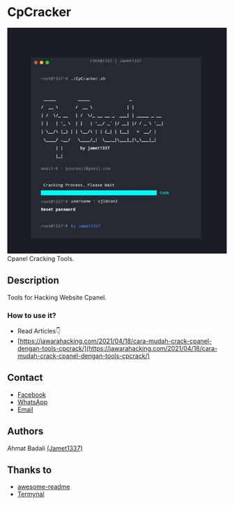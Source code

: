 # CpCracker
<img src="https://raw.githubusercontent.com/jamet1337/CpCracker/master/images/Screenshot_20210417-124730.png"></img>
Cpanel Cracking Tools.

## Description

Tools for Hacking Website Cpanel.

### How to use it?

* Read Articles👇
* [https://jawarahacking.com/2021/04/18/cara-mudah-crack-cpanel-dengan-tools-cpcrack/](https://jawarahacking.com/2021/04/18/cara-mudah-crack-cpanel-dengan-tools-cpcrack/)


## Contact

* [Facebook](https://www.facebook.com/ahmat.badali.334)
* [WhatsApp](https://wa.me/085654869732)
* [Email](mailto:jamet1337@gmail.com)

## Authors

Ahmat Badali [(Jamet1337)](https://github.com/jamet1337)  

## Thanks to
* [awesome-readme](https://github.com/matiassingers/awesome-readme)
* [Termynal](https://github.com/ines/termynal)
